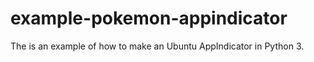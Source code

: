 # example-pokemon-appindicator
The is an example of how to make an Ubuntu AppIndicator in Python 3.
